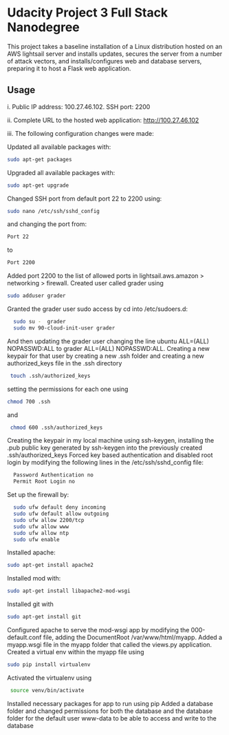# Udacity Project 3 Full Stack  Nanodegree

This project takes a baseline installation of a Linux distribution hosted on an AWS lightsail server and installs updates, secures the server from a number of attack vectors, and installs/configures web and database servers, preparing it to host a Flask web application.

##  Usage

i. Public IP address: 100.27.46.102.  SSH port: 2200

ii. Complete URL to the hosted web application: http://100.27.46.102

iii. The following configuration changes were made:

  Updated all available packages with:
  ``` bash
  sudo apt-get packages
  ```
  Upgraded all available packages with:
  ```bash
  sudo apt-get upgrade
  ```
  Changed SSH port from default port 22 to 2200 using:
  ```bash
  sudo nano /etc/ssh/sshd_config
  ```
  and changing the port from:
  ```bash
  Port 22
  ```  
  to
  ```bash
  Port 2200
  ```
  Added port 2200 to the list of allowed ports in lightsail.aws.amazon > networking > firewall.
  Created user called grader using
   ```bash
   sudo adduser grader
   ```
  Granted the grader user sudo access by cd into /etc/sudoers.d:
  ```bash
    sudo su -  grader
    sudo mv 90-cloud-init-user grader
  ```
  And then updating the grader user changing the line ubuntu ALL=(ALL) NOPASSWD:ALL to grader ALL=(ALL) NOPASSWD:ALL. Creating a new keypair for that user by creating a new .ssh folder and creating a new authorized_keys file in the .ssh directory
   ``` bash
    touch .ssh/authorized_keys
  ```
  setting the permissions for each one using
  ``` bash
  chmod 700 .ssh
  ```
  and
  ``` bash
   chmod 600 .ssh/authorized_keys
   ```
  Creating the keypair in my local machine using ssh-keygen, installing the .pub public key generated by ssh-keygen into the previously created .ssh/authorized_keys
  Forced key based authentication and disabled root login by modifying the following lines in the /etc/ssh/sshd_config file:
  ``` bash
    Password Authentication no
    Permit Root Login no
  ```
  Set up the firewall by:
  ``` bash
    sudo ufw default deny incoming
    sudo ufw default allow outgoing
    sudo ufw allow 2200/tcp
    sudo ufw allow www
    sudo ufw allow ntp
    sudo ufw enable
  ```
  Installed  apache:
  ``` bash
  sudo apt-get install apache2   
  ```
  Installed mod with:
  ``` bash
  sudo apt-get install libapache2-mod-wsgi
  ```
  Installed git with
  ``` bash
  sudo apt-get install git
  ```
  Configured apache to serve the mod-wsgi app by modifying the 000-default.conf file, adding the DocumentRoot /var/www/html/myapp.
  Added a myapp.wsgi file in the myapp folder that called the views.py application.
  Created a virtual env within the myapp file using
  ``` bash
  sudo pip install virtualenv
  ```
  Activated the virtualenv using
  ``` bash
   source venv/bin/activate
  ```
  Installed necessary packages for app to run using pip
  Added a database folder and changed permissions for both the database and the database folder for the default user www-data to be able to access and write to the database
